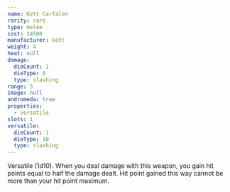 ```yaml
---
name: Kett Carfalon
rarity: rare
type: melee
cost: 34500
manufacturer: kett
weight: 4
heat: null
damage:
  dieCount: 1
  dieType: 8
  type: slashing
range: 5
image: null
andromeda: true
properties:
  - versatile
slots: 1
versatile:
  dieCount: 1
  dieType: 10
  type: slashing
---
```

Versatile (1d10). When you deal damage with this weapon, you gain hit points equal to half the
damage dealt. Hit point gained this way cannot be more than your hit point maximum.
